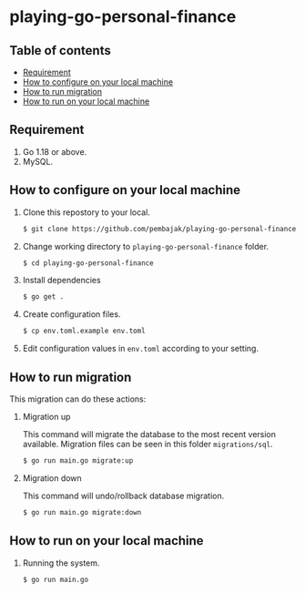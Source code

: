 # playing-go-personal-finance

## Table of contents
-   [Requirement](#requirement)
-   [How to configure on your local machine](#how-to-configure-on-your-local-machine)
-   [How to run migration](#how-to-run-migration)
-   [How to run on your local machine](#how-to-run-on-your-local-machine)


## Requirement

1. Go 1.18 or above.
2. MySQL.


## How to configure on your local machine

1. Clone this repostory to your local.

    ```bash
    $ git clone https://github.com/pembajak/playing-go-personal-finance.git
    ```
2. Change working directory to `playing-go-personal-finance` folder.

    ```bash
    $ cd playing-go-personal-finance
    ```

3. Install dependencies

    ```bash
    $ go get .
    ```

4. Create configuration files.

    ```bash
    $ cp env.toml.example env.toml
    ```   

5. Edit configuration values in `env.toml` according to your setting.


## How to run migration

This migration can do these actions:

1. Migration up

    This command will migrate the database to the most recent version available. Migration files can be seen in this folder `migrations/sql`.

    ```bash
    $ go run main.go migrate:up
    ```

2. Migration down

    This command will undo/rollback database migration.

    ```bash
    $ go run main.go migrate:down
    ```

## How to run on your local machine

1. Running the system.
    ```bash
    $ go run main.go
    ```    

